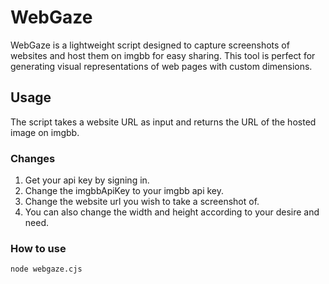 # WebGaze

WebGaze is a lightweight script designed to capture screenshots of websites and host them on imgbb for easy sharing. This tool is perfect for generating visual representations of web pages with custom dimensions.

## Usage

The script takes a website URL as input and returns the URL of the hosted image on imgbb.

### Changes

1. Get your api key by signing in.
2. Change the imgbbApiKey to your imgbb api key.
3. Change the website url you wish to take a screenshot of.
4. You can also change the width and height according to your desire and need.


### How to use

```
node webgaze.cjs
```


